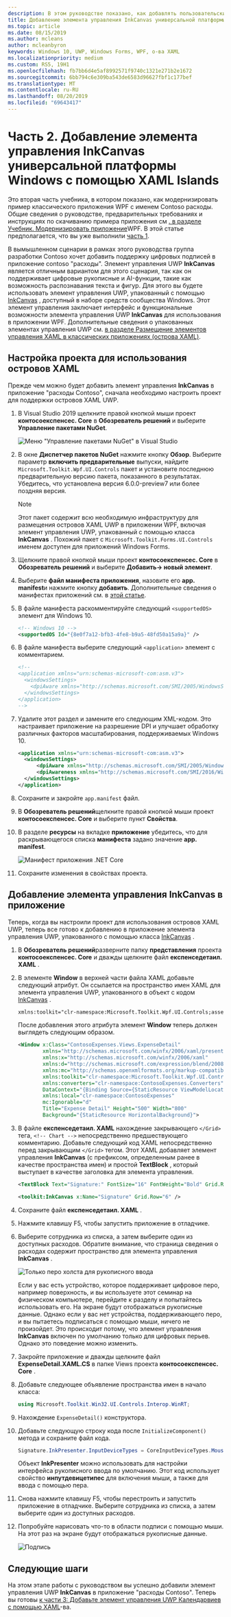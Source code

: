 ```yaml
---
description: В этом руководстве показано, как добавлять пользовательские интерфейсы XAML UWP, создавать пакеты MSIX и внедрять в приложение WPF другие современные компоненты.
title: Добавление элемента управления InkCanvas универсальной платформы Windows с помощью XAML Islands
ms.topic: article
ms.date: 08/15/2019
ms.author: mcleans
author: mcleanbyron
keywords: Windows 10, UWP, Windows Forms, WPF, о-ва XAML
ms.localizationpriority: medium
ms.custom: RS5, 19H1
ms.openlocfilehash: fb7bb6d4e5af8992571f9740c1321e271b2e1672
ms.sourcegitcommit: 6bb794c6e309ba543de6583d96627fbf1c177bef
ms.translationtype: MT
ms.contentlocale: ru-RU
ms.lasthandoff: 08/20/2019
ms.locfileid: "69643417"
---
```

# <a name="part-2-add-a-uwp-inkcanvas-control-using-xaml-islands"></a>Часть 2. Добавление элемента управления InkCanvas универсальной платформы Windows с помощью XAML Islands

Это вторая часть учебника, в котором показано, как модернизировать пример классического приложения WPF с именем Contoso расходы. Общие сведения о руководстве, предварительных требованиях и инструкциях по скачиванию примера приложения см [. в разделе Учебник. Модернизировать приложение](modernize-wpf-tutorial.md)WPF. В этой статье предполагается, что вы уже выполнили [часть 1](modernize-wpf-tutorial-1.md).

В вымышленном сценарии в рамках этого руководства группа разработки Contoso хочет добавить поддержку цифровых подписей в приложение contoso "расходы". Элемент управления UWP **InkCanvas** является отличным вариантом для этого сценария, так как он поддерживает цифровые рукописные и AI-функции, такие как возможность распознавания текста и фигур. Для этого вы будете использовать элемент управления UWP, упакованный с помощью [InkCanvas](https://docs.microsoft.com/windows/communitytoolkit/controls/wpf-winforms/inkcanvas) , доступный в наборе средств сообщества Windows. Этот элемент управления заключает интерфейс и функциональные возможности элемента управления UWP **InkCanvas** для использования в приложении WPF. Дополнительные сведения о упакованных элементах управления UWP см. [в разделе Размещение элементов управления XAML в классических приложениях (острова XAML)](xaml-islands.md).

## <a name="configure-the-project-to-use-xaml-islands"></a>Настройка проекта для использования островов XAML

Прежде чем можно будет добавить элемент управления **InkCanvas** в приложение "расходы Contoso", сначала необходимо настроить проект для поддержки островов XAML UWP.

1. В Visual Studio 2019 щелкните правой кнопкой мыши проект **контосоекспенсес. Core** в **Обозреватель решений** и выберите **Управление пакетами NuGet**.

    ![Меню "Управление пакетами NuGet" в Visual Studio](images/wpf-modernize-tutorial//ManageNuGetPackages.png)

2. В окне **Диспетчер пакетов NuGet** нажмите кнопку **Обзор**. Выберите параметр **включить предварительные** выпуски, найдите `Microsoft.Toolkit.Wpf.UI.Controls` пакет и установите последнюю предварительную версию пакета, показанного в результатах. Убедитесь, что установлена версия 6.0.0-preview7 или более поздняя версия.

    > [!NOTE]
    > Этот пакет содержит всю необходимую инфраструктуру для размещения островов XAML UWP в приложении WPF, включая элемент управления UWP, упакованный с помощью класса **InkCanvas** . Похожий пакет с `Microsoft.Toolkit.Forms.UI.Controls` именем доступен для приложений Windows Forms.

3. Щелкните правой кнопкой мыши проект **контосоекспенсес. Core** в **Обозреватель решений** и выберите **Добавить-> новый элемент**.

4. Выберите **файл манифеста приложения**, назовите его **app. manifest**и нажмите кнопку **добавить**. Дополнительные сведения о манифестах приложений см. в [этой статье](https://docs.microsoft.com/windows/desktop/SbsCs/application-manifests).

5. В файле манифеста раскомментируйте следующий `<supportedOS>` элемент для Windows 10.

    ```xml
    <!-- Windows 10 -->
    <supportedOS Id="{8e0f7a12-bfb3-4fe8-b9a5-48fd50a15a9a}" />
    ```

6. В файле манифеста выберите следующий `<application>` элемент с комментарием.

    ```xml
    <!--
    <application xmlns="urn:schemas-microsoft-com:asm.v3">
      <windowsSettings>
        <dpiAware xmlns="http://schemas.microsoft.com/SMI/2005/WindowsSettings">true</dpiAware>
      </windowsSettings>
    </application>
    -->
    ```

7. Удалите этот раздел и замените его следующим XML-кодом. Это настраивает приложение на разрешение DPI и улучшает обработку различных факторов масштабирования, поддерживаемых Windows 10.

    ```xml
    <application xmlns="urn:schemas-microsoft-com:asm.v3">
      <windowsSettings>
          <dpiAware xmlns="http://schemas.microsoft.com/SMI/2005/WindowsSettings">true/PM</dpiAware>
          <dpiAwareness xmlns="http://schemas.microsoft.com/SMI/2016/WindowsSettings">PerMonitorV2, PerMonitor</dpiAwareness>
      </windowsSettings>
    </application>
    ```

8. Сохраните и закройте `app.manifest` файл.

9. В **Обозреватель решений**щелкните правой кнопкой мыши проект **контосоекспенсес. Core** и выберите пункт **Свойства**.

10. В разделе **ресурсы** на вкладке **приложение** убедитесь, что для раскрывающегося списка **манифеста** задано значение **app. manifest**.

    ![Манифест приложения .NET Core](images/wpf-modernize-tutorial/NetCoreAppManifest.png)

11. Сохраните изменения в свойствах проекта.

## <a name="add-an-inkcanvas-control-to-the-app"></a>Добавление элемента управления InkCanvas в приложение

Теперь, когда вы настроили проект для использования островов XAML UWP, теперь все готово к добавлению в приложение элемента управления UWP, упакованного с помощью класса [InkCanvas](https://docs.microsoft.com/windows/communitytoolkit/controls/wpf-winforms/inkcanvas) .

1. В **Обозреватель решений**разверните папку **представления** проекта **контосоекспенсес. Core** и дважды щелкните файл **експенседетаил. XAML** .

2. В элементе **Window** в верхней части файла XAML добавьте следующий атрибут. Он ссылается на пространство имен XAML для элемента управления UWP, упакованного в объект с кодом [InkCanvas](https://docs.microsoft.com/windows/communitytoolkit/controls/wpf-winforms/inkcanvas) .

    ```xml
    xmlns:toolkit="clr-namespace:Microsoft.Toolkit.Wpf.UI.Controls;assembly=Microsoft.Toolkit.Wpf.UI.Controls"
    ```

    После добавления этого атрибута элемент **Window** теперь должен выглядеть следующим образом.

    ```xml
    <Window x:Class="ContosoExpenses.Views.ExpenseDetail"
            xmlns="http://schemas.microsoft.com/winfx/2006/xaml/presentation"
            xmlns:x="http://schemas.microsoft.com/winfx/2006/xaml"
            xmlns:d="http://schemas.microsoft.com/expression/blend/2008"
            xmlns:mc="http://schemas.openxmlformats.org/markup-compatibility/2006"
            xmlns:toolkit="clr-namespace:Microsoft.Toolkit.Wpf.UI.Controls;assembly=Microsoft.Toolkit.Wpf.UI.Controls"
            xmlns:converters="clr-namespace:ContosoExpenses.Converters"
            DataContext="{Binding Source={StaticResource ViewModelLocator}, Path=ExpensesDetailViewModel}"
            xmlns:local="clr-namespace:ContosoExpenses"
            mc:Ignorable="d"
            Title="Expense Detail" Height="500" Width="800"
            Background="{StaticResource HorizontalBackground}">
    ```

4. В файле **експенседетаил. XAML** нахождение закрывающего `</Grid>` тега, `<!-- Chart -->` непосредственно предшествующего комментарию. Добавьте следующий код XAML непосредственно перед закрывающим `</Grid>` тегом. Этот XAML добавляет элемент управления **InkCanvas** (с префиксом, определенным ранее в качестве пространства имен) и простой **TextBlock** , который выступает в качестве заголовка для элемента управления.

    ```xml
    <TextBlock Text="Signature:" FontSize="16" FontWeight="Bold" Grid.Row="5" />

    <toolkit:InkCanvas x:Name="Signature" Grid.Row="6" />
    ```

5. Сохраните файл **експенседетаил. XAML** .

6. Нажмите клавишу F5, чтобы запустить приложение в отладчике.

7. Выберите сотрудника из списка, а затем выберите один из доступных расходов. Обратите внимание, что страница сведения о расходах содержит пространство для элемента управления **InkCanvas** .

    ![Только перо холста для рукописного ввода](images/wpf-modernize-tutorial/InkCanvasPenOnly.png)

    Если у вас есть устройство, которое поддерживает цифровое перо, например поверхность, и вы используете этот семинар на физическом компьютере, перейдите к разделу и попытайтесь использовать его. На экране будут отображаться рукописные данные. Однако если у вас нет устройства, поддерживающего перо, и вы пытаетесь подписаться с помощью мыши, ничего не произойдет. Это происходит потому, что элемент управления **InkCanvas** включен по умолчанию только для цифровых перьев. Однако это поведение можно изменить.

8. Закройте приложение и дважды щелкните файл **ExpenseDetail.XAML.CS** в папке Views проекта **контосоекспенсес. Core** .

9. Добавьте следующее объявление пространства имен в начало класса:

    ```csharp
    using Microsoft.Toolkit.Win32.UI.Controls.Interop.WinRT;
    ```

10. Нахождение `ExpenseDetail()` конструктора.

11. Добавьте следующую строку кода после `InitializeComponent()` метода и сохраните файл кода.

    ```csharp
    Signature.InkPresenter.InputDeviceTypes = CoreInputDeviceTypes.Mouse | CoreInputDeviceTypes.Pen;
    ```

    Объект **InkPresenter** можно использовать для настройки интерфейса рукописного ввода по умолчанию. Этот код использует свойство **инпутдевицетипес** для включения мыши, а также для ввода с помощью пера.

12. Снова нажмите клавишу F5, чтобы перестроить и запустить приложение в отладчике. Выберите сотрудника из списка, а затем выберите один из доступных расходов.

13. Попробуйте нарисовать что-то в области подписи с помощью мыши. На этот раз на экране будут отображаться рукописные данные.

    ![Подпись](images/wpf-modernize-tutorial/Signature.png)

## <a name="next-steps"></a>Следующие шаги

На этом этапе работы с руководством вы успешно добавили элемент управления UWP **InkCanvas** в приложение "расходы Contoso". Теперь вы готовы [к части 3: Добавьте элемент управления UWP Календарвиев с помощью XAML](modernize-wpf-tutorial-3.md)-ва.
